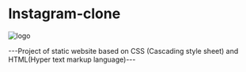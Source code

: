 # Instagram-clone
![logo](https://user-images.githubusercontent.com/114931638/209989717-241d5fb5-e362-4077-87bc-929e910f831f.png)

---Project of static website based on CSS (Cascading style sheet) and HTML(Hyper text markup language)---
